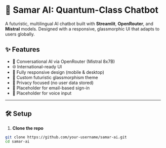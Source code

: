 # 🚀 Samar AI: Quantum-Class Chatbot

A futuristic, multilingual AI chatbot built with **Streamlit**, **OpenRouter**, and **Mistral** models. Designed with a responsive, glassmorphic UI that adapts to users globally.

## ✨ Features

- 🤖 Conversational AI via OpenRouter (Mistral 8x7B)
- 🌐 International-ready UI
- 📱 Fully responsive design (mobile & desktop)
- 🎨 Custom futuristic glassmorphism theme
- 🔐 Privacy focused (no user data stored)
- 📧 Placeholder for email-based sign-in
- 🎤 Placeholder for voice input

---

## 🛠️ Setup

1. **Clone the repo**

```bash
git clone https://github.com/your-username/samar-ai.git
cd samar-ai
```
